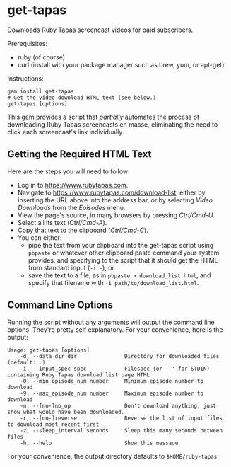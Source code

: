 # get-tapas #

Downloads Ruby Tapas screencast videos for paid subscribers.

Prerequisites:

* ruby (of course)
* curl (install with your package manager such as brew, yum, or apt-get)

Instructions:

```
gem install get-tapas
# Get the video download HTML text (see below.)
get-tapas [options]
```

This gem provides a script that _partially_ automates the process of
downloading Ruby Tapas screencasts en masse, eliminating the need to 
click each screencast's link individually.

## Getting the Required HTML Text

Here are the steps you will need to follow:

* Log in to https://www.rubytapas.com.
* Navigate to https://www.rubytapas.com/download-list, either by
inserting the URL above into the address bar, or by
selecting _Video Downloads_ from the _Episodes_ menu.
* View the page's source, in many browsers by pressing _Ctrl/Cmd-U_.
* Select all its text (_Ctrl/Cmd-A_).
* Copy that text to the clipboard (_Ctrl/Cmd-C_).
* You can either:
  * pipe the text from your clipboard into the get-tapas script using `pbpaste` 
  or whatever other clipboard paste command your system provides, 
  and specifying to the script that it should get the HTML 
  from standard input (`-i -`), or 
  * save the text to a file, as in `pbpaste > download_list.html`, 
  and specify that filename with `-i path/to/download_list.html`.


## Command Line Options

Running the script without any arguments will output the command line
options.  They're pretty self explanatory. For your convenience, here is
the output:

```
Usage: get-tapas [options]
    -d, --data_dir dir               Directory for downloaded files (default: .)
    -i, --input_spec spec            Filespec (or '-' for STDIN) containing Ruby Tapas download list page HTML
    -0, --min_episode_num number     Minimum episode number to download
    -9, --max_episode_num number     Maximum episode number to download
    -n, --[no-]no_op                 Don't download anything, just show what would have been downloaded.
    -r, --[no-]reverse               Reverse the list of input files to download most recent first
    -z, --sleep_interval seconds     Sleep this many seconds between files
    -h, --help                       Show this message
```

For your convenience, the output directory defaults to `$HOME/ruby-tapas`.